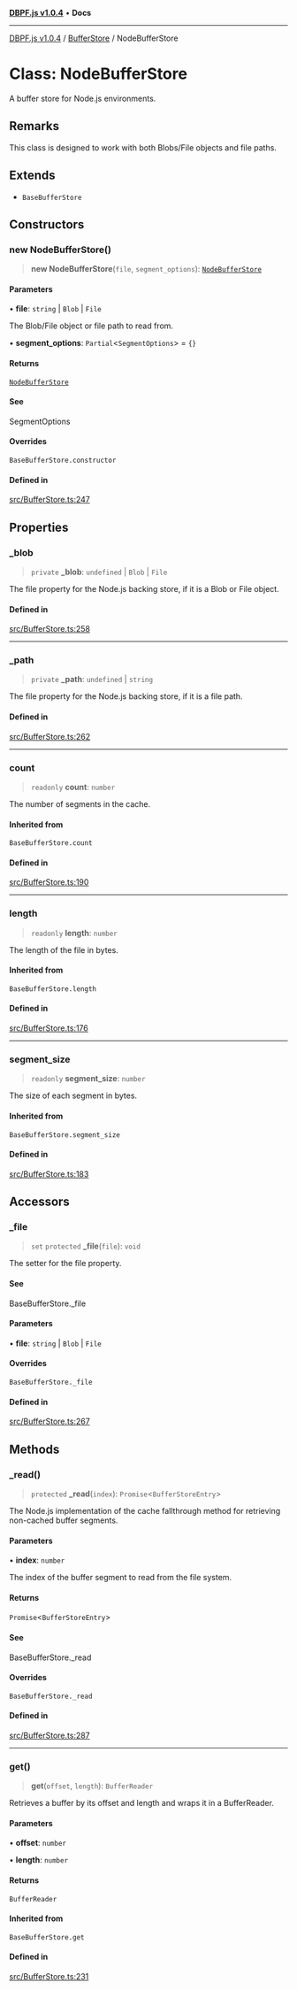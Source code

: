 [**DBPF.js v1.0.4**](../../README.md) • **Docs**

***

[DBPF.js v1.0.4](../../README.md) / [BufferStore](../README.md) / NodeBufferStore

# Class: NodeBufferStore

A buffer store for Node.js environments.

## Remarks

This class is designed to work with both Blobs/File objects and file paths.

## Extends

- `BaseBufferStore`

## Constructors

### new NodeBufferStore()

> **new NodeBufferStore**(`file`, `segment_options`): [`NodeBufferStore`](NodeBufferStore.md)

#### Parameters

• **file**: `string` \| `Blob` \| `File`

The Blob/File object or file path to read from.

• **segment\_options**: `Partial`\<`SegmentOptions`\> = `{}`

#### Returns

[`NodeBufferStore`](NodeBufferStore.md)

#### See

SegmentOptions

#### Overrides

`BaseBufferStore.constructor`

#### Defined in

[src/BufferStore.ts:247](https://github.com/anonhostpi/DBPF.js/blob/5970b3db05862f3a4fc27886740f0325e027cf60/src/BufferStore.ts#L247)

## Properties

### \_blob

> `private` **\_blob**: `undefined` \| `Blob` \| `File`

The file property for the Node.js backing store, if it is a Blob or File object.

#### Defined in

[src/BufferStore.ts:258](https://github.com/anonhostpi/DBPF.js/blob/5970b3db05862f3a4fc27886740f0325e027cf60/src/BufferStore.ts#L258)

***

### \_path

> `private` **\_path**: `undefined` \| `string`

The file property for the Node.js backing store, if it is a file path.

#### Defined in

[src/BufferStore.ts:262](https://github.com/anonhostpi/DBPF.js/blob/5970b3db05862f3a4fc27886740f0325e027cf60/src/BufferStore.ts#L262)

***

### count

> `readonly` **count**: `number`

The number of segments in the cache.

#### Inherited from

`BaseBufferStore.count`

#### Defined in

[src/BufferStore.ts:190](https://github.com/anonhostpi/DBPF.js/blob/5970b3db05862f3a4fc27886740f0325e027cf60/src/BufferStore.ts#L190)

***

### length

> `readonly` **length**: `number`

The length of the file in bytes.

#### Inherited from

`BaseBufferStore.length`

#### Defined in

[src/BufferStore.ts:176](https://github.com/anonhostpi/DBPF.js/blob/5970b3db05862f3a4fc27886740f0325e027cf60/src/BufferStore.ts#L176)

***

### segment\_size

> `readonly` **segment\_size**: `number`

The size of each segment in bytes.

#### Inherited from

`BaseBufferStore.segment_size`

#### Defined in

[src/BufferStore.ts:183](https://github.com/anonhostpi/DBPF.js/blob/5970b3db05862f3a4fc27886740f0325e027cf60/src/BufferStore.ts#L183)

## Accessors

### \_file

> `set` `protected` **\_file**(`file`): `void`

The setter for the file property.

#### See

BaseBufferStore._file

#### Parameters

• **file**: `string` \| `Blob` \| `File`

#### Overrides

`BaseBufferStore._file`

#### Defined in

[src/BufferStore.ts:267](https://github.com/anonhostpi/DBPF.js/blob/5970b3db05862f3a4fc27886740f0325e027cf60/src/BufferStore.ts#L267)

## Methods

### \_read()

> `protected` **\_read**(`index`): `Promise`\<`BufferStoreEntry`\>

The Node.js implementation of the cache fallthrough method for retrieving non-cached buffer segments.

#### Parameters

• **index**: `number`

The index of the buffer segment to read from the file system.

#### Returns

`Promise`\<`BufferStoreEntry`\>

#### See

BaseBufferStore._read

#### Overrides

`BaseBufferStore._read`

#### Defined in

[src/BufferStore.ts:287](https://github.com/anonhostpi/DBPF.js/blob/5970b3db05862f3a4fc27886740f0325e027cf60/src/BufferStore.ts#L287)

***

### get()

> **get**(`offset`, `length`): `BufferReader`

Retrieves a buffer by its offset and length and wraps it in a BufferReader.

#### Parameters

• **offset**: `number`

• **length**: `number`

#### Returns

`BufferReader`

#### Inherited from

`BaseBufferStore.get`

#### Defined in

[src/BufferStore.ts:231](https://github.com/anonhostpi/DBPF.js/blob/5970b3db05862f3a4fc27886740f0325e027cf60/src/BufferStore.ts#L231)
